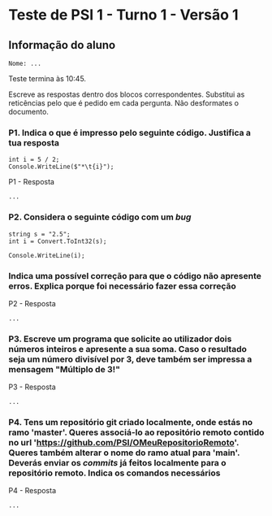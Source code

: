 # Teste de PSI 1 - Turno 1 - Versão 1

## Informação do aluno

    Nome: ...

Teste termina às 10:45.

Escreve as respostas dentro dos blocos correspondentes.
Substitui as reticências pelo que é pedido em cada pergunta.
Não desformates o documento.

### P1. Indica o que é impresso pelo seguinte código. Justifica a tua resposta

    int i = 5 / 2;
    Console.WriteLine($"*\t{i}");

P1 - Resposta

    ...

### P2. Considera o seguinte código com um *bug*

    string s = "2.5";
    int i = Convert.ToInt32(s);

    Console.WriteLine(i);

### Indica uma possível correção para que o código não apresente erros. Explica porque foi necessário fazer essa correção

P2 - Resposta

    ...

### P3. Escreve um programa que solicite ao utilizador dois números inteiros e apresente a sua soma. Caso o resultado seja um número divisível por 3, deve também ser impressa a mensagem "Múltiplo de 3!"

P3 - Resposta

    ...

### P4. Tens um repositório git criado localmente, onde estás no ramo 'master'. Queres associá-lo ao repositório remoto contido no url 'https://github.com/PSI/OMeuRepositorioRemoto'. Queres também alterar o nome do ramo atual para 'main'. Deverás enviar os *commits* já feitos localmente para o repositório remoto. Indica os comandos necessários

P4 - Resposta

    ...
